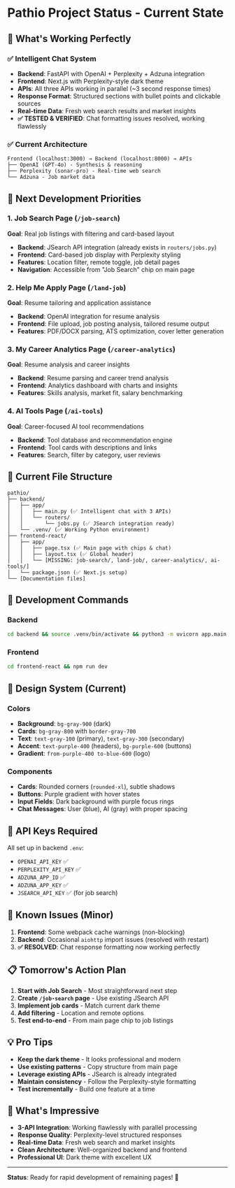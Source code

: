 # Pathio Project Status - Current State

## 🎯 What's Working Perfectly

### ✅ Intelligent Chat System
- **Backend**: FastAPI with OpenAI + Perplexity + Adzuna integration
- **Frontend**: Next.js with Perplexity-style dark theme
- **APIs**: All three APIs working in parallel (~3 second response times)
- **Response Format**: Structured sections with bullet points and clickable sources
- **Real-time Data**: Fresh web search results and market insights
- **✅ TESTED & VERIFIED**: Chat formatting issues resolved, working flawlessly

### ✅ Current Architecture
```
Frontend (localhost:3000) → Backend (localhost:8000) → APIs
├── OpenAI (GPT-4o) - Synthesis & reasoning
├── Perplexity (sonar-pro) - Real-time web search
└── Adzuna - Job market data
```

## 🚀 Next Development Priorities

### 1. Job Search Page (`/job-search`)
**Goal**: Real job listings with filtering and card-based layout
- **Backend**: JSearch API integration (already exists in `routers/jobs.py`)
- **Frontend**: Card-based job display with Perplexity styling
- **Features**: Location filter, remote toggle, job detail pages
- **Navigation**: Accessible from "Job Search" chip on main page

### 2. Help Me Apply Page (`/land-job`)
**Goal**: Resume tailoring and application assistance
- **Backend**: OpenAI integration for resume analysis
- **Frontend**: File upload, job posting analysis, tailored resume output
- **Features**: PDF/DOCX parsing, ATS optimization, cover letter generation

### 3. My Career Analytics Page (`/career-analytics`)
**Goal**: Resume analysis and career insights
- **Backend**: Resume parsing and career trend analysis
- **Frontend**: Analytics dashboard with charts and insights
- **Features**: Skills analysis, market fit, salary benchmarking

### 4. AI Tools Page (`/ai-tools`)
**Goal**: Career-focused AI tool recommendations
- **Backend**: Tool database and recommendation engine
- **Frontend**: Tool cards with descriptions and links
- **Features**: Search, filter by category, user reviews

## 📁 Current File Structure

```
pathio/
├── backend/
│   ├── app/
│   │   ├── main.py (✅ Intelligent chat with 3 APIs)
│   │   └── routers/
│   │       └── jobs.py (✅ JSearch integration ready)
│   └── .venv/ (✅ Working Python environment)
├── frontend-react/
│   ├── app/
│   │   ├── page.tsx (✅ Main page with chips & chat)
│   │   ├── layout.tsx (✅ Global header)
│   │   └── [MISSING: job-search/, land-job/, career-analytics/, ai-tools/]
│   └── package.json (✅ Next.js setup)
└── [Documentation files]
```

## 🔧 Development Commands

### Backend
```bash
cd backend && source .venv/bin/activate && python3 -m uvicorn app.main:app --reload --port 8000
```

### Frontend
```bash
cd frontend-react && npm run dev
```

## 🎨 Design System (Current)

### Colors
- **Background**: `bg-gray-900` (dark)
- **Cards**: `bg-gray-800` with `border-gray-700`
- **Text**: `text-gray-100` (primary), `text-gray-300` (secondary)
- **Accent**: `text-purple-400` (headers), `bg-purple-600` (buttons)
- **Gradient**: `from-purple-400 to-blue-600` (logo)

### Components
- **Cards**: Rounded corners (`rounded-xl`), subtle shadows
- **Buttons**: Purple gradient with hover states
- **Input Fields**: Dark background with purple focus rings
- **Chat Messages**: User (blue), AI (gray) with proper spacing

## 🔑 API Keys Required

All set up in backend `.env`:
- `OPENAI_API_KEY` ✅
- `PERPLEXITY_API_KEY` ✅  
- `ADZUNA_APP_ID` ✅
- `ADZUNA_APP_KEY` ✅
- `JSEARCH_API_KEY` ✅ (for job search)

## 🐛 Known Issues (Minor)

1. **Frontend**: Some webpack cache warnings (non-blocking)
2. **Backend**: Occasional `aiohttp` import issues (resolved with restart)
3. **✅ RESOLVED**: Chat response formatting now working perfectly

## 📋 Tomorrow's Action Plan

1. **Start with Job Search** - Most straightforward next step
2. **Create `/job-search` page** - Use existing JSearch API
3. **Implement job cards** - Match current dark theme
4. **Add filtering** - Location and remote options
5. **Test end-to-end** - From main page chip to job listings

## 💡 Pro Tips

- **Keep the dark theme** - It looks professional and modern
- **Use existing patterns** - Copy structure from main page
- **Leverage existing APIs** - JSearch is already integrated
- **Maintain consistency** - Follow the Perplexity-style formatting
- **Test incrementally** - Build one feature at a time

## 🎉 What's Impressive

- **3-API Integration**: Working flawlessly with parallel processing
- **Response Quality**: Perplexity-level structured responses
- **Real-time Data**: Fresh web search and market insights
- **Clean Architecture**: Well-organized backend and frontend
- **Professional UI**: Dark theme with excellent UX

---

**Status**: Ready for rapid development of remaining pages! 🚀
